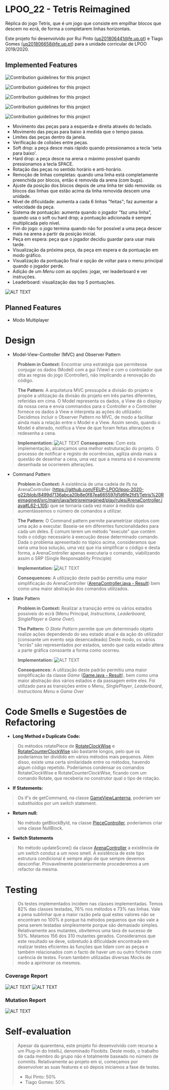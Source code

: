 # LPOO_22 - Tetris Reimagined
Réplica do jogo Tetris, que é um jogo que consiste em empilhar blocos que descem no ecrã, de forma a completarem linhas horizontais.

Este projeto foi desenvolvido por Rui Pinto (up201806441@fe.up.pt) e Tiago Gomes (up201806658@fe.up.pt) para a unidade corricular de LPOO 2019/2020.

## Implemented Features

  ![Contribution guidelines for this project](Images/Menu.png)
  
  ![Contribution guidelines for this project](Images/Instructions.png)
  
  ![Contribution guidelines for this project](Images/Leaderboard.png)
  
  ![Contribution guidelines for this project](Images/SinglePlayer.png)
  
  ![Contribution guidelines for this project](Images/FinalScore.png)  

  * Movimento das peças para a esquerda e direita através do teclado.
  * Movimento das peças para baixo à medida que o tempo passa.
  * Limites das peças dentro da janela.
  * Verificação de colisões entre peças.
  * Soft drop: a peça desce mais rápido quando pressionamos a tecla 'seta para baixo'.
  * Hard drop: a peça desce na arena o máximo possível quando pressionamos a tecla SPACE.
  * Rotação das peças no sentido horário e anti-horário.
  * Remoção de linhas completas: quando uma linha está completamente preenchida por blocos, então é removida da arena (com bugs).   
  * Ajuste da posição dos blocos depois de uma linha ter sido removida: os blocos das linhas que estão acima da linha removida descem uma unidade.
  * Nível de dificuldade: aumenta a cada 6 linhas "feitas"; faz aumentar a velocidade da peça.
  * Sistema de pontuação: aumenta quando o jogador "faz uma linha", quando usa o soft ou hard drop; a pontuação adicionada é sempre multiplicada pelo nível.
  * Fim do jogo: o jogo termina quando não for possível a uma peça descer mais na arena a partir da posição inicial.
  * Peça em espera: peça que o jogador decidiu guardar para usar mais tarde.
  * Visualização da próxima peça, da peça em espera e da pontuação em modo gráfico.
  * Visualização da pontuação final e opção de voltar para o menu principal quando o jogador perde.
  * Adição de um *Menu* com as opções: jogar, ver leaderboard e ver instruções.
  * Leaderboard: visualização das top 5 pontuações.
    
     
  ![ALT TEXT](https://media.giphy.com/media/hXDWAAPYo3sMDSypuv/giphy.gif) 
   
  
  
## Planned Features
  * Modo Multiplayer

# Design
  
  * Model-View-Controller (MVC) and Observer Pattern
  
>**Problem in Context:**
> Encontrar uma estratégia que permitesse conjugar os dados (Model) com a gui (View) e com o controlador que dita as regras 
>do jogo (Controller), não implicando a renovação do código.

>**The Pattern:**
>A arquitetura MVC pressupõe a divisão do projeto e propõe a utilização da divisão do projeto em três partes diferentes,
>referidas em cima. O Model representa os dados, a View dá o display da nossa cena e envia commandos para o Controller
>e o Controller fornece os dados à View e interpreta as ações do utilizador. Decidimos incluir o Observer Pattern no MVC, 
>de modo a facilitar ainda mais a relação entre o Model e a View. Assim sendo, quando o Model é alterado, notifica a View 
>de que foram feitas alterações e redesenha a cena.

>**Implementation:**
![ALT TEXT](Images/MVC.PNG)
>**Consequences:**
>Com esta implementação, alcançamos uma melhor estruturação do projeto. O processo de notificar e registo de ocorrências,
>agiliza ainda mais a questão de desenhar a cena, uma vez que a mesma só é novamente desenhada se ocorrerem alterações. 

  * Command Pattern
   
>**Problem in Context:** 
>A existência de uma cadeia de ifs na ArenaController (https://github.com/FEUP-LPOO/lpoo-2020-g22/blob/8499d7136abca20b8e0f87ea665597d1d6fe2fd1/Tetris%20Reimagined/src/main/java/tetrisreimagined/play/rules/ArenaController.java#L62-L105)
>que se tornaria cada vez maior à medida
>que aumentássemos o número de comandos a utilizar.
    
>**The Pattern:**
>O Command pattern permite parametrizar objetos com uma ação a executar. Baseia-se em diferentes funcionalidades para cada um deles.
>É comum terem um método "execute" que contém todo o código necessário à execução desse determinado comando. Dada o problema apresentado no tópico acima,
>consideramos que seria uma boa solução, uma vez que iria simplificar o código e desta forma, a ArenaController apenas executaria o comando,
>viabilizando assim o SRP (Single Responsability Principle)

>**Implementation:**
![ALT TEXT](Images/CommandPattern.PNG)

>**Consequences:** A utilização deste padrão permitiu uma maior simplificação do ArenaController ([ArenaController.java - Result](../src/main/java/tetrisreimagined/play/rules/ArenaController.java)) bem como uma maior abstração dos comandos utilizados.

  * State Pattern
 
>**Problem in Context:**
>Realizar a transição entre os vários estados possíveis do ecrã (Menu Principal, *Instructions*, *Leaderboard*, *SinglePlayer* e *Game Over*).

>**The Pattern:**
>O *State Pattern* permite que um determinado objeto realize ações dependendo do seu estado atual e da ação do utilizador (consoante um evento seja desencadeado)
>Deste modo, os vários "ecrãs" são representados por estados, sendo que cada estado altera a parte gráfica consoante a forma como ocorreu.

>**Implementation:**
>![ALT TEXT](Images/StatePattern.png)

>**Consequences:** A utilização deste padrão permitiu uma maior simplificação da classe *Game* ([Game.java - Result](../src/main/java/tetrisreimagined/Game.java)), bem como uma maior abstração dos vários estados e da passagem entre eles.
>Foi utilizado para as transições entre o Menu, *SinglePlayer*, *Leaderboard*, *Instructions Menu* e *Game Over*
  
# Code Smells e Sugestões de Refactoring
  * **Long Method e Duplicate Code:** 
>   Os métodos rotatePiece de [RotateClockWise](../src/main/java/tetrisreimagined/play/controller/Commands/RotateClockWise.java) e [RotateCounterClockWise](../src/main/java/tetrisreimagined/play/controller/Commands/RotateCounterClockWise.java)  são bastante longos, pelo que os poderíamos ter dividido em vários métodos mais pequenos. Além disso, existe uma certa similaridade entre os métodos, havendo algum código repetido. Poderíamos condensar os comandos RotateClockWise e RotateCounterClockWise, ficando com um comando Rotate, que receberia no construtor qual o tipo de rotação.
  * **If Statements:** 
>  Os if's de getCommand, na classe [GameViewLanterna](../src/main/java/tetrisreimagined/play/view/lantern/GameViewLanterna.java), poderiam ser substituídos por um switch statement.
  
  * **Return null:** 
>  No método getBlockById, na classe [PieceController](../src/main/java/tetrisreimagined/play/controller/Pieces/PieceController.java), poderíamos criar uma classe NullBlock.

* **Switch Statements** 
> No método updateScore() da classe [ArenaController](../src/main/java/tetrisreimagined/play/controller/ArenaController.java) a existência de um switch conduz a um novo smell. A existência de este tipo estrutura condicional é sempre algo de que sempre devemos desconfiar. Provavelmente posteriormente procederemos a um refactor da mesma.
    
  
# Testing
>Os testes implementados incidem nas classes implementadas. Temos 82% das classes testadas,
>76% nos métodos e 73% nas linhas. Vale a pena sublinhar que a maior razão pela qual estes valores
>não se encontram no 100% é porque há métodos pequenos que não vale a pena serem testadas simplesmente
>porque são demasiado simples. Relativamente aos mutantes, obvitemos uma taxa de sucesso de 50%. Matamos 156 dos 310 mutantes gerados.
>Consideramos que este resultado se deve, sobretudo à dificuldade encontrada em realizar testes eficientes às funções
>que lidam com as peças e também relacionados com o facto de haver um ou outro ficheiro com carência de testes. 
>Foram também utilizadas diversas Mocks de modo a aprimorar os mesmos.

### Coverage Report

![ALT TEXT](Images/CoverageAgain.PNG)
![ALT TEXT](Images/Coverage.PNG)


### Mutation Report
![ALT TEXT](Images/PITestPNG.PNG)
  
# Self-evaluation
>Apesar da quarentena, este projeto foi desenvolvido com recurso a um Plug-in do IntelliJ, denominado
>Floobits. Deste modo, o trabalho de cada membro do grupo não é totalmente baseado no número de commits.
>Relativamente ao projeto em si, começamos por desenvolver as suas features e só depois iniciamos a fase de testes.   
> 
> * Rui Pinto: 50%
> * Tiago Gomes: 50%